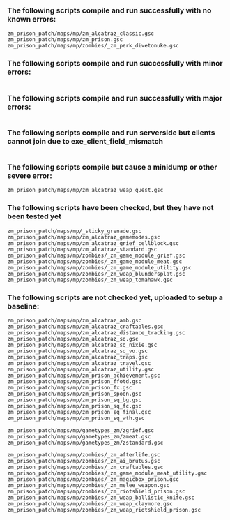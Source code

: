### The following scripts compile and run successfully with no known errors:
```
zm_prison_patch/maps/mp/zm_alcatraz_classic.gsc
zm_prison_patch/maps/mp/zm_prison.gsc
zm_prison_patch/maps/mp/zombies/_zm_perk_divetonuke.gsc
```
### The following scripts compile and run successfully with minor errors:
```
```
### The following scripts compile and run successfully with major errors:
```
```
### The following scripts compile and run serverside but clients cannot join due to exe_client_field_mismatch
```
```
### The following scripts compile but cause a minidump or other severe error:
```
zm_prison_patch/maps/mp/zm_alcatraz_weap_quest.gsc
```
### The following scripts have been checked, but they have not been tested yet
```
zm_prison_patch/maps/mp/_sticky_grenade.gsc
zm_prison_patch/maps/mp/zm_alcatraz_gamemodes.gsc
zm_prison_patch/maps/mp/zm_alcatraz_grief_cellblock.gsc
zm_prison_patch/maps/mp/zm_alcatraz_standard.gsc
zm_prison_patch/maps/mp/zombies/_zm_game_module_grief.gsc
zm_prison_patch/maps/mp/zombies/_zm_game_module_meat.gsc
zm_prison_patch/maps/mp/zombies/_zm_game_module_utility.gsc
zm_prison_patch/maps/mp/zombies/_zm_weap_blundersplat.gsc
zm_prison_patch/maps/mp/zombies/_zm_weap_tomahawk.gsc
```
### The following scripts are not checked yet, uploaded to setup a baseline:
```
zm_prison_patch/maps/mp/zm_alcatraz_amb.gsc
zm_prison_patch/maps/mp/zm_alcatraz_craftables.gsc
zm_prison_patch/maps/mp/zm_alcatraz_distance_tracking.gsc
zm_prison_patch/maps/mp/zm_alcatraz_sq.gsc
zm_prison_patch/maps/mp/zm_alcatraz_sq_nixie.gsc
zm_prison_patch/maps/mp/zm_alcatraz_sq_vo.gsc
zm_prison_patch/maps/mp/zm_alcatraz_traps.gsc
zm_prison_patch/maps/mp/zm_alcatraz_travel.gsc
zm_prison_patch/maps/mp/zm_alcatraz_utility.gsc
zm_prison_patch/maps/mp/zm_prison_achievement.gsc
zm_prison_patch/maps/mp/zm_prison_ffotd.gsc
zm_prison_patch/maps/mp/zm_prison_fx.gsc
zm_prison_patch/maps/mp/zm_prison_spoon.gsc
zm_prison_patch/maps/mp/zm_prison_sq_bg.gsc
zm_prison_patch/maps/mp/zm_prison_sq_fc.gsc
zm_prison_patch/maps/mp/zm_prison_sq_final.gsc
zm_prison_patch/maps/mp/zm_prison_sq_wth.gsc

zm_prison_patch/maps/mp/gametypes_zm/zgrief.gsc
zm_prison_patch/maps/mp/gametypes_zm/zmeat.gsc
zm_prison_patch/maps/mp/gametypes_zm/zstandard.gsc

zm_prison_patch/maps/mp/zombies/_zm_afterlife.gsc
zm_prison_patch/maps/mp/zombies/_zm_ai_brutus.gsc
zm_prison_patch/maps/mp/zombies/_zm_craftables.gsc
zm_prison_patch/maps/mp/zombies/_zm_game_module_meat_utility.gsc
zm_prison_patch/maps/mp/zombies/_zm_magicbox_prison.gsc
zm_prison_patch/maps/mp/zombies/_zm_melee_weapon.gsc
zm_prison_patch/maps/mp/zombies/_zm_riotshield_prison.gsc
zm_prison_patch/maps/mp/zombies/_zm_weap_ballistic_knife.gsc
zm_prison_patch/maps/mp/zombies/_zm_weap_claymore.gsc
zm_prison_patch/maps/mp/zombies/_zm_weap_riotshield_prison.gsc
```


